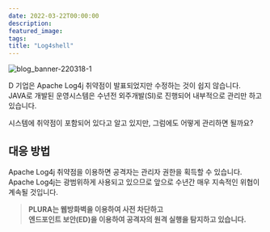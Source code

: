 ```yaml
---
date: 2022-03-22T00:00:00
description: 
featured_image: 
tags: 
title: "Log4shell"
---
```


![blog_banner-220318-1](https://github.com/user-attachments/assets/de96496a-05fa-4dcc-9570-446687753040)

D 기업은 Apache Log4j 취약점이 발표되었지만 수정하는 것이 쉽지 않습니다.<br>
JAVA로 개발된 운영시스템은 수년전 외주개발(SI)로 진행되어 내부적으로 관리만 하고 있습니다.

시스템에 취약점이 포함되어 있다고 알고 있지만, 그럼에도 어떻게 관리하면 될까요?
<br>

## 대응 방법
Apache Log4j 취약점을 이용하면 공격자는 관리자 권한을 획득할 수 있습니다.<br>
Apache Log4j는 광범위하게 사용되고 있으므로 앞으로 수년간 매우 지속적인 위협이 계속될 것입니다.

>**PLURA는 웹방화벽을 이용하여 사전 차단하고<br>
>엔드포인트 보안(ED)을 이용하여 공격자의 원격 실행을 탐지하고 있습니다.**
<br>
